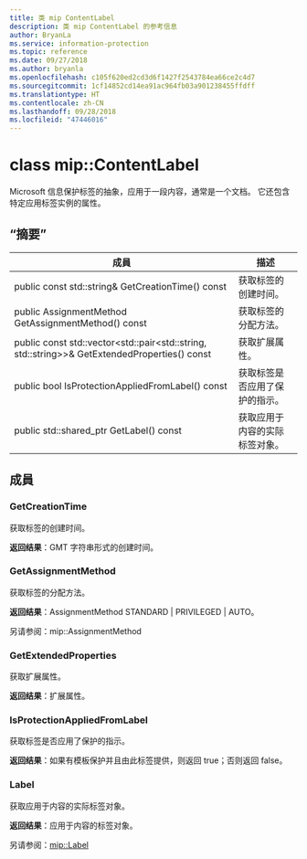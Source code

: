 ```yaml
---
title: 类 mip ContentLabel
description: 类 mip ContentLabel 的参考信息
author: BryanLa
ms.service: information-protection
ms.topic: reference
ms.date: 09/27/2018
ms.author: bryanla
ms.openlocfilehash: c105f620ed2cd3d6f1427f2543784ea66ce2c4d7
ms.sourcegitcommit: 1cf14852cd14ea91ac964fb03a901238455ffdff
ms.translationtype: HT
ms.contentlocale: zh-CN
ms.lasthandoff: 09/28/2018
ms.locfileid: "47446016"
---
```

# <a name="class-mipcontentlabel"></a>class mip::ContentLabel 
Microsoft 信息保护标签的抽象，应用于一段内容，通常是一个文档。
它还包含特定应用标签实例的属性。
  
## <a name="summary"></a>“摘要”
 成員                        | 描述                                
--------------------------------|---------------------------------------------
 public const std::string& GetCreationTime() const  |  获取标签的创建时间。
 public AssignmentMethod GetAssignmentMethod() const  |  获取标签的分配方法。
public const std::vector<std::pair<std::string, std::string>>& GetExtendedProperties() const  |  获取扩展属性。
 public bool IsProtectionAppliedFromLabel() const  |  获取标签是否应用了保护的指示。
public std::shared_ptr<Label> GetLabel() const  |  获取应用于内容的实际标签对象。
  
## <a name="members"></a>成員
  
### <a name="getcreationtime"></a>GetCreationTime
获取标签的创建时间。

  
**返回结果**：GMT 字符串形式的创建时间。
  
### <a name="getassignmentmethod"></a>GetAssignmentMethod
获取标签的分配方法。

  
**返回结果**：AssignmentMethod STANDARD | PRIVILEGED | AUTO。 
  
另请参阅：mip::AssignmentMethod
  
### <a name="getextendedproperties"></a>GetExtendedProperties
获取扩展属性。

  
**返回结果**：扩展属性。
  
### <a name="isprotectionappliedfromlabel"></a>IsProtectionAppliedFromLabel
获取标签是否应用了保护的指示。

  
**返回结果**：如果有模板保护并且由此标签提供，则返回 true；否则返回 false。
  
### <a name="label"></a>Label
获取应用于内容的实际标签对象。

  
**返回结果**：应用于内容的标签对象。 
  
另请参阅：[mip::Label](class_mip_label.md)